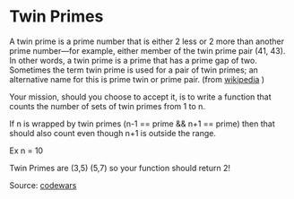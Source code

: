 # Twin Primes

A twin prime is a prime number that is either 2 less or 2 more than another prime number—for example, either member of the twin prime pair (41, 43). In other words, a twin prime is a prime that has a prime gap of two. Sometimes the term twin prime is used for a pair of twin primes; an alternative name for this is prime twin or prime pair. (from [wikipedia](https://en.wikipedia.org/wiki/Twin_prime) )

Your mission, should you choose to accept it, is to write a function that counts the number of sets of twin primes from 1 to n.

If n is wrapped by twin primes (n-1 == prime && n+1 == prime) then that should also count even though n+1 is outside the range.

Ex n = 10

Twin Primes are (3,5) (5,7) so your function should return 2!

Source: [codewars](https://www.codewars.com/kata/596549c7743cf369b900021b)